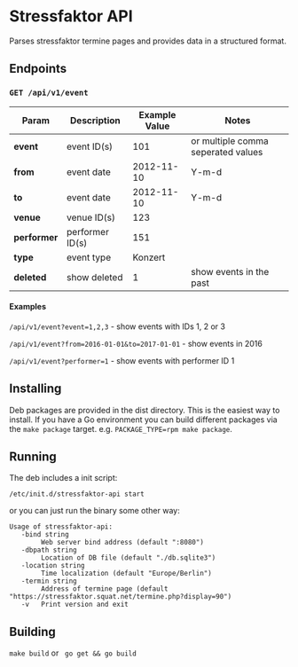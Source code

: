 # Stressfaktor API

Parses stressfaktor termine pages and provides data in a structured format.

## Endpoints

### `GET /api/v1/event`

| Param         | Description    | Example Value   | Notes                              |
| ------------- | -------------- | --------------- | ---------------------------------- |
| __event__     | event ID(s)    | 101             | or multiple comma seperated values |
| __from__      | event date     | 2012-11-10      | Y-m-d                              |
| __to__        | event date     | 2012-11-10      | Y-m-d                              |
| __venue__     | venue ID(s)    | 123             |                                    |
| __performer__ | performer ID(s)| 151             |                                    |
| __type__      | event type     | Konzert         |                                    |
| __deleted__   | show deleted   | 1               | show events in the past            |


#### Examples

`/api/v1/event?event=1,2,3` - show events with IDs 1, 2 or 3

`/api/v1/event?from=2016-01-01&to=2017-01-01` - show events in 2016

`/api/v1/event?performer=1` - show events with performer ID 1


## Installing

Deb packages are provided in the dist directory. This is the easiest way to install. If you have a Go environment
you can build different packages via the `make package` target. e.g. `PACKAGE_TYPE=rpm make package`.


## Running

The deb includes a init script:

    /etc/init.d/stressfaktor-api start

or you can just run the binary some other way:

```
Usage of stressfaktor-api:
   -bind string
     	Web server bind address (default ":8080")
   -dbpath string
     	Location of DB file (default "./db.sqlite3")
   -location string
     	Time localization (default "Europe/Berlin")
   -termin string
     	Address of termine page (default "https://stressfaktor.squat.net/termine.php?display=90")
   -v	Print version and exit
```

## Building

`make build` or ` go get && go build`